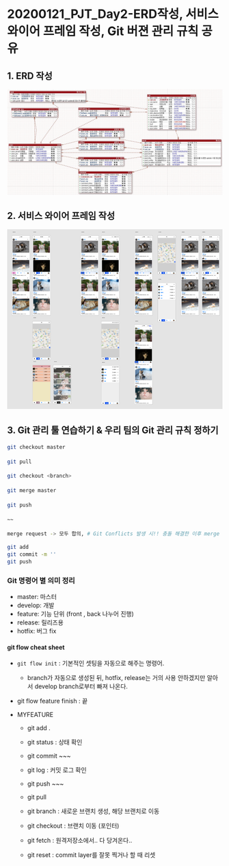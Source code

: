 # 20200121_PJT_Day2-ERD작성, 서비스 와이어 프레임 작성, Git 버젼 관리 규칙 공유

## 1. ERD 작성

![200121_1](image\200121_1.jpg)



## 2. 서비스 와이어 프레임 작성

![200121_2](image\200121_2.png)



## 3. Git 관리 툴 연습하기 & 우리 팀의 Git 관리 규칙 정하기

```bash
git checkout master

git pull

git checkout <branch>

git merge master

git push

~~

merge request -> 모두 합의, # Git Conflicts 발생 시!! 충돌 해결한 이후 merge

```

```bash
git add
git commit -m ''
git push
```



### Git 명령어 별 의미 정리

- master: 마스터
- develop: 개발
- feature: 기능 단위 (front , back 나누어 진행)
- release:  릴리즈용
- hotfix: 버그 fix

#### git flow cheat sheet

- `git flow init` : 기본적인 셋팅을 자동으로 해주는 명령어.
  -  branch가 자동으로 생성된 뒤, hotfix, release는 거의 사용 안하겠지만 알아서 develop branch로부터 빠져 나온다.
- git flow feature finish : 끝



- MYFEATURE
  - git add .
  - git status : 상태 확인
  - git commit ~~~
  - git log : 커밋 로그 확인
  - git push ~~~
  - git pull


  - git branch : 새로운 브랜치 생성, 해당 브랜치로 이동
  - git checkout : 브랜치 이동 (포인터)
  - git fetch : 원격저장소에서.. 다 당겨온다..
  - git reset : commit layer를 잘못 찍거나 할 때 리셋